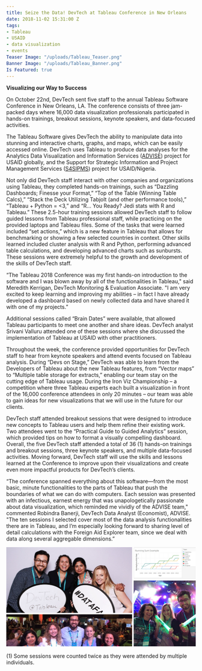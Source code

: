 ```yaml
---
title: Seize the Data! DevTech at Tableau Conference in New Orleans
date: 2018-11-02 15:31:00 Z
tags:
- Tableau
- USAID
- data visualization
- events
Teaser Image: "/uploads/Tableau_Teaser.png"
Banner Image: "/uploads/Tableau_Banner.png"
Is Featured: true
---
```


**Visualizing our Way to Success**

On October 22nd, DevTech sent five staff to the annual Tableau Software Conference in New Orleans, LA. The conference consists of three jam-packed days where 16,000 data visualization professionals participated in hands-on trainings, breakout sessions, keynote speakers, and data-focused activities. 

The Tableau Software gives DevTech the ability to manipulate data into stunning and interactive charts, graphs, and maps, which can be easily accessed online. DevTech uses Tableau to produce data analyses for the Analytics Data Visualization and Information Services ([ADVISE](http://devtechsys.com/insights/2018/07/11/devtech-has-won-usaid-data-services-contract/)) project for USAID globally, and the Support for Strategic Information and Project Management Services ([S4SIPMS](http://devtechsys.com/projects/Nigeria-Support-for-Strategic/)) project for USAID/Nigeria.

Not only did DevTech staff interact with other companies and organizations using Tableau, they completed hands-on trainings, such as “Dazzling Dashboards; Finesse your Format,” “Top of the Table (Winning Table Calcs),” “Stack the Deck Utilizing Tabjolt (and other performance tools),” “Tableau + Python = <3,” and “R… You Ready? Jedi stats with R and Tableau.” These 2.5-hour training sessions allowed DevTech staff to follow guided lessons from Tableau professional staff, while practicing on the provided laptops and Tableau files. Some of the tasks that were learned included “set actions,” which is a new feature in Tableau that allows for benchmarking or showing a few selected countries in context. Other skills learned included cluster analysis with R and Python, performing advanced table calculations, and developing advanced charts such as sunbursts. These sessions were extremely helpful to the growth and development of the skills of DevTech staff.

“The Tableau 2018 Conference was my first hands-on introduction to the software and I was blown away by all of the functionalities in Tableau," said Meredith Kerrigan, DevTech Monitoring & Evaluation Associate. "I am very excited to keep learning and improving my abilities – in fact I have already developed a dashboard based on newly collected data and have shared it with one of my projects.”

Additional sessions called “Brain Dates” were available, that allowed Tableau participants to meet one another and share ideas. DevTech analyst Srivani Valluru attended one of these sessions where she discussed the implementation of Tableau at USAID with other practitioners. 

Throughout the week, the conference provided opportunities for DevTech staff to hear from keynote speakers and attend events focused on Tableau analysis. During “Devs on Stage,” DevTech was able to learn from the Developers of Tableau about the new Tableau features, from “Vector maps” to “Multiple table storage for extracts,” enabling our team stay on the cutting edge of Tableau usage. During the Iron Viz Championship – a competition where three Tableau experts each built a visualization in front of the 16,000 conference attendees in only 20 minutes – our team was able to gain ideas for new visualizations that we will use in the future for our clients.

DevTech staff attended breakout sessions that were designed to introduce new concepts to Tableau users and help them refine their existing work. Two attendees went to the “Practical Guide to Guided Analytics” session, which provided tips on how to format a visually compelling dashboard. Overall, the five DevTech staff attended a total of 36 (1) hands-on trainings and breakout sessions, three keynote speakers, and multiple data-focused activities. Moving forward, DevTech staff will use the skills and lessons learned at the Conference to improve upon their visualizations and create even more impactful products for DevTech’s clients.

“The conference spanned everything about this software—from the most basic, minute functionalities to the parts of Tableau that push the boundaries of what we can do with computers. Each session was presented with an infectious, earnest energy that was unapologetically passionate about data visualization, which reminded me vividly of the ADVISE team," commented Robindra Banerji, 
DevTech Data Analyst (Economist), ADVISE. "The ten sessions I selected cover most of the data analysis functionalities there are in Tableau, and I’m especially looking forward to sharing level of detail calculations with the Foreign Aid Explorer team, since we deal with data along several aggregable dimensions.”

![TableauGallery1.png](/uploads/TableauGallery1.png)

(1) Some sessions were counted twice as they were attended by multiple individuals.